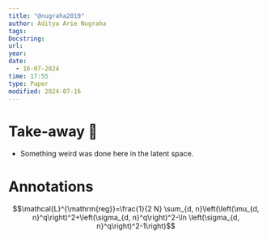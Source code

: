 ```yaml
---
title: "@nugraha2019"
author: Aditya Arie Nugraha
tags: 
Docstring: 
url: 
year: 
date:
  - 16-07-2024
time: 17:55
type: Paper
modified: 2024-07-16
---
```


# Take-away 🥡
- Something weird was done here in the latent space. 

# Annotations

$$\mathcal{L}^{\mathrm{reg}}=\frac{1}{2 N} \sum_{d, n}\left(\left(\mu_{d, n}^q\right)^2+\left(\sigma_{d, n}^q\right)^2-\ln \left(\sigma_{d, n}^q\right)^2-1\right)$$ 